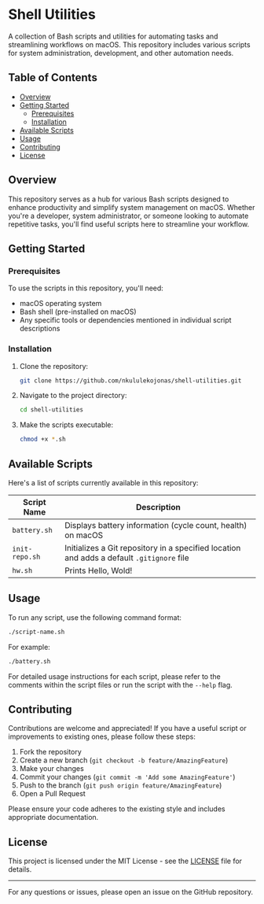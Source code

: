 # Shell Utilities

A collection of Bash scripts and utilities for automating tasks and streamlining workflows on macOS. This repository includes various scripts for system administration, development, and other automation needs.

## Table of Contents

- [Overview](#overview)
- [Getting Started](#getting-started)
  - [Prerequisites](#prerequisites)
  - [Installation](#installation)
- [Available Scripts](#available-scripts)
- [Usage](#usage)
- [Contributing](#contributing)
- [License](#license)

## Overview

This repository serves as a hub for various Bash scripts designed to enhance productivity and simplify system management on macOS. Whether you're a developer, system administrator, or someone looking to automate repetitive tasks, you'll find useful scripts here to streamline your workflow.

## Getting Started

### Prerequisites

To use the scripts in this repository, you'll need:

- macOS operating system
- Bash shell (pre-installed on macOS)
- Any specific tools or dependencies mentioned in individual script descriptions

### Installation

1. Clone the repository:
   ```bash
   git clone https://github.com/nkululekojonas/shell-utilities.git
   ```

2. Navigate to the project directory:
   ```bash
   cd shell-utilities
   ```

3. Make the scripts executable:
   ```bash
   chmod +x *.sh
   ```

## Available Scripts

Here's a list of scripts currently available in this repository:

| Script Name | Description |
|-------------|-------------|
| `battery.sh` | Displays battery information (cycle count, health) on macOS |
| `init-repo.sh` | Initializes a Git repository in a specified location and adds a default `.gitignore` file |
| `hw.sh` | Prints Hello, Wold! |

## Usage

To run any script, use the following command format:

```bash
./script-name.sh
```

For example:

```bash
./battery.sh
```

For detailed usage instructions for each script, please refer to the comments within the script files or run the script with the `--help` flag.

## Contributing

Contributions are welcome and appreciated! If you have a useful script or improvements to existing ones, please follow these steps:

1. Fork the repository
2. Create a new branch (`git checkout -b feature/AmazingFeature`)
3. Make your changes
4. Commit your changes (`git commit -m 'Add some AmazingFeature'`)
5. Push to the branch (`git push origin feature/AmazingFeature`)
6. Open a Pull Request

Please ensure your code adheres to the existing style and includes appropriate documentation.

## License

This project is licensed under the MIT License - see the [LICENSE](LICENSE) file for details.

---

For any questions or issues, please open an issue on the GitHub repository.
